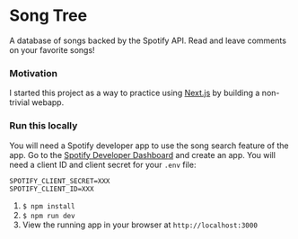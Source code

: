# Song Tree

A database of songs backed by the Spotify API. Read and leave comments on your favorite songs!

### Motivation

I started this project as a way to practice using [Next.js](https://nextjs.org/) by building a non-trivial webapp.

### Run this locally

You will need a Spotify developer app to use the song search feature of the app.
Go to the [Spotify Developer Dashboard](https://developer.spotify.com/dashboard/applications) and create an app.
You will need a client ID and client secret for your `.env` file:

```
SPOTIFY_CLIENT_SECRET=XXX
SPOTIFY_CLIENT_ID=XXX
```

1. `$ npm install`
2. `$ npm run dev`
3. View the running app in your browser at `http://localhost:3000`
